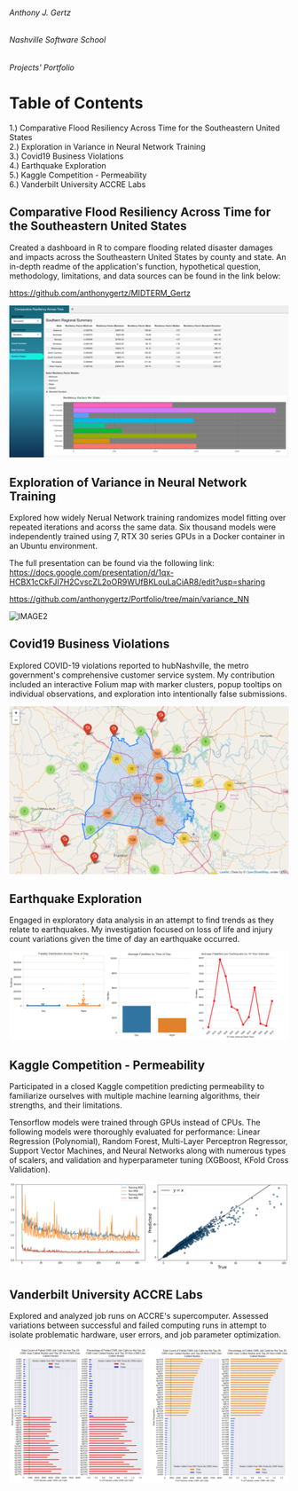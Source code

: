 ###### Anthony J. Gertz
###### Nashville Software School
###### Projects' Portfolio

# Table of Contents

1.) Comparative Flood Resiliency Across Time for the Southeastern United States<br>
2.) Exploration in Variance in Neural Network Training<br>
3.) Covid19 Business Violations<br>
4.) Earthquake Exploration<br>
5.) Kaggle Competition - Permeability<br>
6.) Vanderbilt University ACCRE Labs<br>

## Comparative Flood Resiliency Across Time for the Southeastern United States
Created a dashboard in R to compare flooding related disaster damages and impacts across the Southeastern United States by county and state. An in-depth readme of the application's function, hypothetical question, methodology, limitations, and data sources can be found in the link below: 

https://github.com/anthonygertz/MIDTERM_Gertz

![IMAGE1](https://github.com/anthonygertz/Portfolio/blob/7c49b04f71094a20b881d536b9382eb976bfbb03/Midterm.PNG)

## Exploration of Variance in Neural Network Training
Explored how widely Nerual Network training randomizes model fitting over repeated iterations and acorss the same data. Six thousand models were independently trained using 7, RTX 30 series GPUs in a Docker container in an Ubuntu environment.  

The full presentation can be found via the following link: 
https://docs.google.com/presentation/d/1qx-HCBX1cCkFJI7H2CvscZL2oOR9WUfBKLouLaCiAR8/edit?usp=sharing

https://github.com/anthonygertz/Portfolio/tree/main/variance_NN

![IMAGE2](https://github.com/anthonygertz/Portfolio/variance_NN/mae_density.PNG)

## Covid19 Business Violations
Explored COVID-19 violations reported to hubNashville, the metro government's comprehensive customer service system. My contribution included an interactive Folium map with marker clusters, popup tooltips on individual observations, and exploration into intentionally false submissions.  

![IMAGE3](https://github.com/anthonygertz/Portfolio/blob/c2713c676d9272deb06a911b610225a1e0e1b67e/covid.png)

## Earthquake Exploration
Engaged in exploratory data analysis in an attempt to find trends as they relate to earthquakes. My investigation focused on loss of life and injury count variations given the time of day an earthquake occurred. 

![IMAGE4](https://github.com/anthonygertz/Portfolio/blob/8ed3c7c5de6dedb7c2bd775f9919c16db61d5c76/eq.PNG)

## Kaggle Competition - Permeability
Participated in a closed Kaggle competition predicting permeability to familiarize ourselves with multiple machine learning algorithms, their strengths, and their limitations. 

Tensorflow models were trained through GPUs instead of CPUs. The following models were thoroughly evaluated for performance: Linear Regression (Polynomial), Random Forest, Multi-Layer Perceptron Regressor, Support Vector Machines, and Neural Networks along with numerous types of scalers, and validation and hyperparameter tuning (XGBoost, KFold Cross Validation).

![IMAGE5](https://github.com/anthonygertz/Portfolio/blob/585d71d29fac16599faa2ec50ba1e68782f177c5/kaggle.PNG)

## Vanderbilt University ACCRE Labs
Explored and analyzed job runs on ACCRE's supercomputer. Assessed variations between successful and failed computing runs in attempt to isolate problematic hardware, user errors, and job parameter optimization. 

![IMAGE6](https://github.com/anthonygertz/Portfolio/blob/c2713c676d9272deb06a911b610225a1e0e1b67e/accre.png)